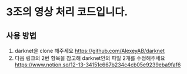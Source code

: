 # 3조의 영상 처리 코드입니다.
## 사용 방법
1. darknet을 clone 해주세요 https://github.com/AlexeyAB/darknet
2. 다음 링크의 2번 항목을 참고해 darknet안의 파일 2개를 수정해주세요 https://www.notion.so/12-13-34151c667b234c4cb05e9239eba9faf6
